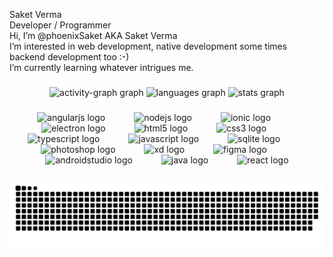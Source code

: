 <p align="left">Saket Verma<br>Developer / Programmer<br>Hi, I’m @phoenixSaket AKA Saket Verma<br>I’m interested in web development, native development some times backend development too :-)<br>I’m currently learning whatever intrigues me.</p>

###

<div align="center">
  <img src="https://github-readme-activity-graph.vercel.app/graph?username=phoenixSaket&radius=16&theme=merko&area=true&order=5&hide_border=true&hide_title=false" height="150" alt="activity-graph graph"  />
  <img src="https://github-readme-stats.vercel.app/api/top-langs?username=phoenixSaket&locale=en&hide_title=true&layout=compact&card_width=320&langs_count=5&theme=merko&hide_border=true&order=2&custom_title=%20" height="150" alt="languages graph"  />
  <img src="https://github-readme-stats.vercel.app/api?username=phoenixSaket&hide_title=true&hide_rank=true&show_icons=true&include_all_commits=true&count_private=true&disable_animations=false&theme=merko&locale=en&hide_border=true&order=1" height="150" alt="stats graph"  />
</div>

###

<div align="center">
  <img src="https://cdn.jsdelivr.net/gh/devicons/devicon/icons/angularjs/angularjs-original.svg" height="26" alt="angularjs logo"  />
  <img width="38" />
  <img src="https://cdn.simpleicons.org/nodedotjs/339933" height="26" alt="nodejs logo"  />
  <img width="38" />
  <img src="https://cdn.simpleicons.org/ionic/3880FF" height="26" alt="ionic logo"  />
  <img width="38" />
  <img src="https://cdn.simpleicons.org/electron/47848F" height="26" alt="electron logo"  />
  <img width="38" />
  <img src="https://cdn.simpleicons.org/html5/E34F26" height="26" alt="html5 logo"  />
  <img width="38" />
  <img src="https://cdn.jsdelivr.net/gh/devicons/devicon/icons/css3/css3-original.svg" height="26" alt="css3 logo"  />
  <img width="38" />
  <img src="https://cdn.jsdelivr.net/gh/devicons/devicon/icons/typescript/typescript-original.svg" height="26" alt="typescript logo"  />
  <img width="38" />
  <img src="https://cdn.jsdelivr.net/gh/devicons/devicon/icons/javascript/javascript-original.svg" height="26" alt="javascript logo"  />
  <img width="38" />
  <img src="https://cdn.jsdelivr.net/gh/devicons/devicon/icons/sqlite/sqlite-original.svg" height="26" alt="sqlite logo"  />
  <img width="38" />
  <img src="https://cdn.simpleicons.org/adobephotoshop/31A8FF" height="26" alt="photoshop logo"  />
  <img width="38" />
  <img src="https://cdn.simpleicons.org/adobexd/FF61F6" height="26" alt="xd logo"  />
  <img width="38" />
  <img src="https://cdn.jsdelivr.net/gh/devicons/devicon/icons/figma/figma-original.svg" height="26" alt="figma logo"  />
  <img width="38" />
  <img src="https://cdn.jsdelivr.net/gh/devicons/devicon/icons/androidstudio/androidstudio-original.svg" height="26" alt="androidstudio logo"  />
  <img width="38" />
  <img src="https://cdn.jsdelivr.net/gh/devicons/devicon/icons/java/java-original.svg" height="26" alt="java logo"  />
  <img width="38" />
  <img src="https://cdn.jsdelivr.net/gh/devicons/devicon/icons/react/react-original.svg" height="26" alt="react logo"  />
</div>

###

<img src="https://raw.githubusercontent.com/phoenixSaket/phoenixSaket/output/snake.svg" alt="Snake animation" />

###
